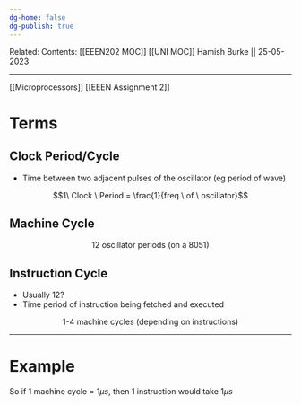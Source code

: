 ```yaml
---
dg-home: false
dg-publish: true
---
```

Related: 
Contents: [[EEEN202 MOC]]
[[UNI MOC]]
Hamish Burke || 25-05-2023
***

[[Microprocessors]]
[[EEEN Assignment 2]]

# Terms

## Clock Period/Cycle

- Time between two adjacent pulses of the oscillator (eg period of wave)

$$1\ Clock \ Period = \frac{1}{freq \ of \ oscillator}$$

## Machine Cycle

<p align="center">
 12 oscillator periods (on a 8051)
</p>

## Instruction Cycle

- Usually 12?
- Time period of instruction being fetched and executed

<p align="center">
1-4 machine cycles (depending on instructions)
</p>


***

# Example

So if 1 machine cycle = $1 \mu s$, then 1 instruction would take $1 \mu s$

